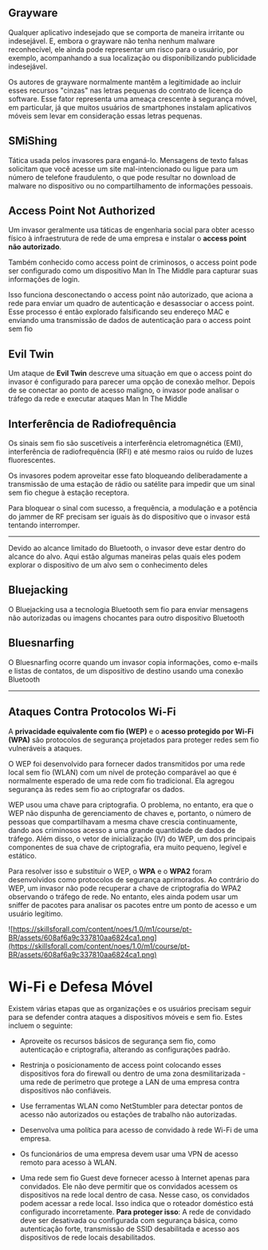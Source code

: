 ## **Grayware**
Qualquer aplicativo indesejado que se comporta de maneira irritante ou indesejável. E, embora o grayware não tenha nenhum malware reconhecível, ele ainda pode representar um risco para o usuário, por exemplo, acompanhando a sua localização ou disponibilizando publicidade indesejável.

Os autores de grayware normalmente mantêm a legitimidade ao incluir esses recursos "cinzas" nas letras pequenas do contrato de licença do software. Esse fator representa uma ameaça crescente à segurança móvel, em particular, já que muitos usuários de smartphones instalam aplicativos móveis sem levar em consideração essas letras pequenas.

## **SMiShing**
Tática usada pelos invasores para enganá-lo. Mensagens de texto falsas solicitam que você acesse um site mal-intencionado ou ligue para um número de telefone fraudulento, o que pode resultar no download de malware no dispositivo ou no compartilhamento de informações pessoais.

## Access Point Not Authorized

Um invasor geralmente usa táticas de engenharia social para obter acesso físico à infraestrutura de rede de uma empresa e instalar o **access point não autorizado**.

Também conhecido como access point de criminosos, o access point pode ser configurado como um dispositivo Man In The Middle para capturar suas informações de login.

Isso funciona desconectando o access point não autorizado, que aciona a rede para enviar um quadro de autenticação e desassociar o access point. Esse processo é então explorado falsificando seu endereço MAC e enviando uma transmissão de dados de autenticação para o access point sem fio

## Evil Twin
Um ataque de **Evil Twin** descreve uma situação em que o access point do invasor é configurado para parecer uma opção de conexão melhor. Depois de se conectar ao ponto de acesso maligno, o invasor pode analisar o tráfego da rede e executar ataques Man In The Middle


## Interferência de Radiofrequência
Os sinais sem fio são suscetíveis a interferência eletromagnética (EMI), interferência de radiofrequência (RFI) e até mesmo raios ou ruído de luzes fluorescentes.

Os invasores podem aproveitar esse fato bloqueando deliberadamente a transmissão de uma estação de rádio ou satélite para impedir que um sinal sem fio chegue à estação receptora.

Para bloquear o sinal com sucesso, a frequência, a modulação e a potência do jammer de RF precisam ser iguais às do dispositivo que o invasor está tentando interromper.

---

Devido ao alcance limitado do Bluetooth, o invasor deve estar dentro do alcance do alvo. Aqui estão algumas maneiras pelas quais eles podem explorar o dispositivo de um alvo sem o conhecimento deles

## **Bluejacking**
O Bluejacking usa a tecnologia Bluetooth sem fio para enviar mensagens não autorizadas ou imagens chocantes para outro dispositivo Bluetooth

## Bluesnarfing
O Bluesnarfing ocorre quando um invasor copia informações, como e-mails e listas de contatos, de um dispositivo de destino usando uma conexão Bluetooth

---

## **Ataques Contra Protocolos Wi-Fi**
A **privacidade equivalente com fio (WEP)** e o **acesso protegido por Wi-Fi (WPA)** são protocolos de segurança projetados para proteger redes sem fio vulneráveis a ataques.

O WEP foi desenvolvido para fornecer dados transmitidos por uma rede local sem fio (WLAN) com um nível de proteção comparável ao que é normalmente esperado de uma rede com fio tradicional. Ela agregou segurança às redes sem fio ao criptografar os dados.

WEP usou uma chave para criptografia. O problema, no entanto, era que o WEP não dispunha de gerenciamento de chaves e, portanto, o número de pessoas que compartilhavam a mesma chave crescia continuamente, dando aos criminosos acesso a uma grande quantidade de dados de tráfego. Além disso, o vetor de inicialização (IV) do WEP, um dos principais componentes de sua chave de criptografia, era muito pequeno, legível e estático.

Para resolver isso e substituir o WEP, o **WPA** e o **WPA2** foram desenvolvidos como protocolos de segurança aprimorados. Ao contrário do WEP, um invasor não pode recuperar a chave de criptografia do WPA2 observando o tráfego de rede. No entanto, eles ainda podem usar um sniffer de pacotes para analisar os pacotes entre um ponto de acesso e um usuário legítimo.

![https://skillsforall.com/content/noes/1.0/m1/course/pt-BR/assets/608af6a9c337810aa6824ca1.png](https://skillsforall.com/content/noes/1.0/m1/course/pt-BR/assets/608af6a9c337810aa6824ca1.png)

# **Wi-Fi e Defesa Móvel**

Existem várias etapas que as organizações e os usuários precisam seguir para se defender contra ataques a dispositivos móveis e sem fio. Estes incluem o seguinte:

- Aproveite os recursos básicos de segurança sem fio, como autenticação e criptografia, alterando as configurações padrão.
- Restrinja o posicionamento de access point colocando esses dispositivos fora do firewall ou dentro de uma zona desmilitarizada - uma rede de perímetro que protege a LAN de uma empresa contra dispositivos não confiáveis.
- Use ferramentas WLAN como NetStumbler para detectar pontos de acesso não autorizados ou estações de trabalho não autorizadas.
- Desenvolva uma política para acesso de convidado à rede Wi-Fi de uma empresa.
- Os funcionários de uma empresa devem usar uma VPN de acesso remoto para acesso à WLAN.


- Uma rede sem fio Guest deve fornecer acesso à Internet apenas para convidados. Ele não deve permitir que os convidados acessem os dispositivos na rede local dentro de casa. Nesse caso, os convidados podem acessar a rede local. Isso indica que o roteador doméstico está configurado incorretamente.
	**Para proteger isso**: A rede de convidado deve ser desativada ou configurada com segurança básica, como autenticação forte, transmissão de SSID desabilitada e acesso aos dispositivos de rede locais desabilitados.